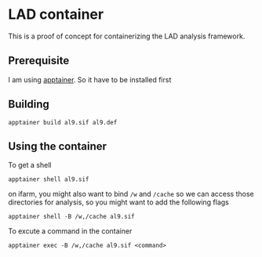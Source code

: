 LAD container
=============
This is a proof of concept for containerizing the LAD analysis framework. 

Prerequisite
------------
I am using [apptainer](https://apptainer.org). So it have to be installed first 

Building
---------
```
apptainer build al9.sif al9.def
```

Using the container
--------
To get a shell
```
apptainer shell al9.sif
```
on ifarm, you might also want to bind `/w` and `/cache` so we can access those directories for analysis, so you might want to add the following flags
```
apptainer shell -B /w,/cache al9.sif
```

To excute a command in the container
```
apptainer exec -B /w,/cache al9.sif <command>
```
